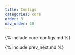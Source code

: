 ```yaml
---
title: Configs
categories: core
order: 3
nav_order: 10
---
```


{% include core-configs.md %}

{% include prev_next.md %}
